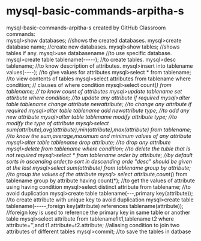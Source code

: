 # mysql-basic-commands-arpitha-s
mysql-basic-commands-arpitha-s created by GitHub Classroom
 commands:   
mysql>show databases; //shows the created databases.
mysql>create database name; //create new databases.
mysql>show tables; //shows tables if any.
mysql>use databasename //to use specific database.
mysql>create table tablename(-----); //to create tables.
mysql>desc tablename; //to know description of attributes.
mysql>insert into tablename values(----); //to give values for attributes
mysql>select * from tablename; //to view contents of tables
mysql>select attributes from tablename where condition; // clauses of where condition
mysql>select count(*) from tablename; // to know count of attributes
mysql>update tablename set attirbute where condition; //to update any attribute if required
mysql>alter table tablename change attribute newattribute; //to change any attribute if required
mysql>alter table tablename add newattribute type; //to add any new attribute
mysql>alter table tablename modify attribute type; //to modify the type of attribute
mysql>select sum(attribute),avg(attribute),min(attribute),max(attribute) from tablename; //to know the sum,average,maximum and minimum 
                                                                          values of any attribute
mysql>alter table tablename drop attribute; //to drop any attribute
mysql>delete from tablename where condition; //to delete the tuble that is not required
mysql>select * from tablename order by attribute; //by default sorts in ascending order,to sort in descending orde "desc" should be 
                                                     given at the last
mysql>select sum(attribute) from tablename group by attribute; //to group the values of the attribute
mysql> select attribute,count(*) from tablename group by attribute having count(*); //to get the values of attribute using having condition
mysql>select distinct attribute from tablename; //to avoid duplication
mysql>create table tablename(---,primary key(attribute)); //to create attribute with unique key to avoid duplication
mysql>create table tablename(-----,foreign key(attribute) references tablename(attribute)); //foreign key is used to reference the primary 
                                                      key in same table or another table
mysql>select attribute from tablename1 t1,tablename t2 where attribute='',and t1.attribute=t2.attribute;
                                          //aliasing condition to join two attributes of different tables
mysql>commit; //to save the tables in datbase                                          
